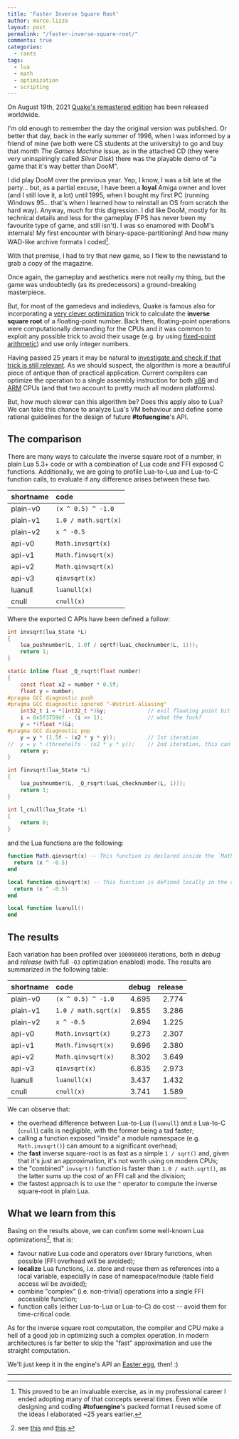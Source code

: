 ```yaml
---
title: 'Faster Inverse Square Root'
author: marco.lizza
layout: post
permalink: "/faster-inverse-square-root/"
comments: true
categories: 
  - rants
tags: 
  - lua
  - math
  - optimization
  - scripting
---
```

On August 19th, 2021 [Quake's remastered edition](https://en.wikipedia.org/wiki/Quake_(video_game)#Remastered_edition) has been released worldwide.

I'm old enough to remember the day the original version was published. Or better that day, back in the early summer of 1996, when I was informed by a friend of mine (we both were CS students at the university) to go and buy that month *The Games Machine* issue, as in the attached CD (they were very uninspiringly called *Silver Disk*) there was the playable demo of "a game that it's way better than DooM".

I did play DooM over the previous year. Yep, I know, I was a bit late at the party... but, as a partial excuse, I have been a **loyal** Amiga owner and lover (and I still love it, a lot) until 1995, when I bought my first PC (running Windows 95... that's when I learned how to reinstall an OS from scratch the hard way). Anyway, much for this digression. I did like DooM, mostly for its technical details and less for the gameplay (FPS has never been my favourite type of game, and still isn't). I was so enamored with DooM's internals! My first encounter with binary-space-partitioning! And how many WAD-like archive formats I coded[^1].

With that premise, I had to try that new game, so I flew to the newsstand to grab a copy of the magazine. 

Once again, the gameplay and aesthetics were not really my thing, but the game was undoubtedly (as its predecessors) a ground-breaking masterpiece.

But, for most of the gamedevs and indiedevs, Quake is famous also for incorporating a [very clever optimization](https://en.wikipedia.org/wiki/Fast_inverse_square_root) trick to calculate the **inverse square root** of a floating-point number. Back then, floating-point operations were computationally demanding for the CPUs and it was common to exploit any possible trick to avoid their usage (e.g. by using [fixed-point arithmetic](https://en.wikipedia.org/wiki/Fixed-point_arithmetic)) and use only integer numbers.

Having passed 25 years it may be natural to [investigate and check if that trick is still relevant](https://www.linkedin.com/pulse/fast-inverse-square-root-still-armin-kassemi-langroodi/). As we should suspect, the algorithm is more a beautiful piece of antique than of practical application. Current compilers can optimize the operation to a single assembly instruction for both [x86](https://www.felixcloutier.com/x86/rsqrtss) and [ARM](https://developer.arm.com/documentation/100076/0100/a64-instruction-set-reference/a64-simd-scalar-instructions/frsqrte--scalar-) CPUs (and that two account to pretty much all modern platforms).

But, how much slower can this algorithm be? Does this apply also to Lua? We can take this chance to analyze Lua's VM behaviour and define some rational guidelines for the design of future **#tofuengine**'s API.

## The comparison

There are many ways to calculate the inverse square root of a number, in plain Lua 5.3+ code or with a combination of Lua code and FFI exposed C functions. Additionally, we are going to profile Lua-to-Lua and Lua-to-C function calls, to evaluate if any difference arises between these two.

| shortname | code                 |
| :---      | :---                 |
| plain-v0  | `(x ^ 0.5) ^ -1.0`   |
| plain-v1  | `1.0 / math.sqrt(x)` |
| plain-v2  | `x ^ -0.5`           |
| api-v0    | `Math.invsqrt(x)`    |
| api-v1    | `Math.finvsqrt(x)`   |
| api-v2    | `Math.qinvsqrt(x)`   |
| api-v3    | `qinvsqrt(x)`        |
| luanull   | `luanull(x)`         |
| cnull     | `cnull(x)`           |

Where the exported C APIs have been defined a follow:

```c
int invsqrt(lua_State *L)
{
    lua_pushnumber(L, 1.0f / sqrtf(luaL_checknumber(L, 1)));
    return 1;
}

static inline float _Q_rsqrt(float number)
{
    const float x2 = number * 0.5f;
    float y = number;
#pragma GCC diagnostic push
#pragma GCC diagnostic ignored "-Wstrict-aliasing"
    int32_t i = *(int32_t *)&y;             // evil floating point bit level hacking
    i = 0x5f3759df - (i >> 1);              // what the fuck?
    y = *(float *)&i;
#pragma GCC diagnostic pop
    y = y * (1.5f - (x2 * y * y));          // 1st iteration
//	y = y * (threehalfs - (x2 * y * y));    // 2nd iteration, this can be removed
    return y;
}

int finvsqrt(lua_State *L)
{
    lua_pushnumber(L, _Q_rsqrt(luaL_checknumber(L, 1)));
    return 1;
}

int l_cnull(lua_State *L)
{
    return 0;
}
```

 and the Lua functions are the following:

```lua
function Math.qinvsqrt(x) -- This function is declared inside the `Math` module of #tofuengine.
  return (x ^ -0.5)
end

local function qinvsqrt(x) -- This function is defined locally in the scope of the benchmark routines.
  return (x ^ -0.5)
end

local function luanull()
end
```

## The results

Each variation has been profiled over `100000000` iterations, both in *debug* and *release* (with full `-O3` optimization enabled) mode. The results are summarized in the following table:

| shortname | code                 | debug  | release |
| :---      | :---                 |   ---: |    ---: |
| plain-v0  | `(x ^ 0.5) ^ -1.0`   |  4.695 |   2.774 |
| plain-v1  | `1.0 / math.sqrt(x)` |  9.855 |   3.286 |
| plain-v2  | `x ^ -0.5`           |  2.694 |   1.225 | 
| api-v0    | `Math.invsqrt(x)`    |  9.273 |   2.307 |
| api-v1    | `Math.finvsqrt(x)`   |  9.696 |   2.380 |
| api-v2    | `Math.qinvsqrt(x)`   |  8.302 |   3.649 |
| api-v3    | `qinvsqrt(x)`        |  6.835 |   2.973 |
| luanull   | `luanull(x)`         |  3.437 |   1.432 |
| cnull     | `cnull(x)`           |  3.741 |   1.589 |

We can observe that:

* the overhead difference between Lua-to-Lua (`luanull`) and a Lua-to-C (`cnull`) calls is negligible, with the former being a tad faster;
* calling a function exposed "inside" a module namespace (e.g. `Math.invsqrt()`) can amount to a significant overhead;
* the **fast** inverse square-root is as fast as a simple `1 / sqrt()` and, given that it's just an approximation, it's not worth using on modern CPUs;
* the "combined" `invsqrt()` function is faster than `1.0 / math.sqrt()`, as the latter sums up the cost of an FFI call and the division;
* the fastest approach is to use the `^` operator to compute the inverse square-root in plain Lua.

## What we learn from this

Basing on the results above, we can confirm some well-known Lua optimizations[^2], that is:

* favour native Lua code and operators over library functions, when possible (FFI overhead will be avoided);
* **localize** Lua functions, i.e. store and reuse them as references into a local variable, especially in case of namespace/module (table field access wil be avoided);
* combine "complex" (i.e. non-trivial) operations into a single FFI accessible function;
* function calls (either Lua-to-Lua or Lua-to-C) do cost -- avoid them for time-critical code.

As for the inverse square root computation, the compiler and CPU make a hell of a good job in optimizing such a complex operation. In modern architectures is far better to skip the "fast" approximation and use the straight computation.

We'll just keep it in the engine's API an [Easter egg](https://en.wikipedia.org/wiki/Easter_egg_(media)), then! :)

---

[^1]: This proved to be an invaluable exercise, as in my professional career I ended adopting many of that concepts several times. Even while designing and coding **#tofuengine**'s packed format I reused some of the ideas I elaborated ~25 years earlier.

[^2]: see [this](http://lua-users.org/wiki/OptimisationCodingTips) and [this](https://springrts.com/wiki/Lua_Performance).
